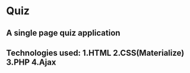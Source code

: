 # Quiz
A single page quiz application
--------------------------------------
Technologies used:
1.HTML
2.CSS(Materialize)
3.PHP
4.Ajax
---------------------------------------
